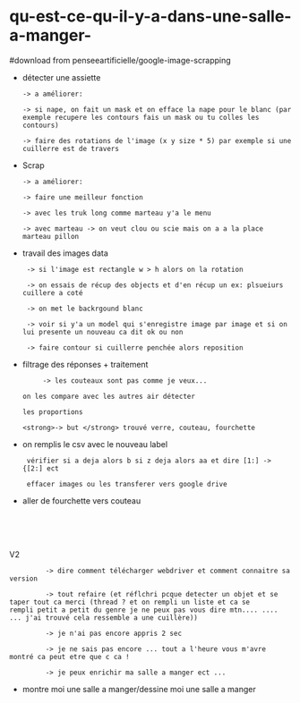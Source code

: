 # qu-est-ce-qu-il-y-a-dans-une-salle-a-manger-

#download from penseeartificielle/google-image-scrapping



 -   détecter une assiette
 
         -> a améliorer: 
 
         -> si nape, on fait un mask et on efface la nape pour le blanc (par exemple recupere les contours fais un mask ou tu colles les contours)
    
         -> faire des rotations de l'image (x y size * 5) par exemple si une cuillerre est de travers


  - Scrap
    
        -> a améliorer: 
    
        -> faire une meilleur fonction
        
        -> avec les truk long comme marteau y'a le menu
        
        -> avec marteau -> on veut clou ou scie mais on a a la place marteau pillon

   
 - travail des images data
 
        -> si l'image est rectangle w > h alors on la rotation
        
        -> on essais de récup des objects et d'en récup un ex: plsueiurs cuillere a coté
  
        -> on met le backrgound blanc
        
        -> voir si y'a un model qui s'enregistre image par image et si on lui presente un nouveau ca dit ok ou non
        
        -> faire contour si cuillerre penchée alors reposition



 -  filtrage des réponses + traitement
 
             -> les couteaux sont pas comme je veux...
 
        on les compare avec les autres air détecter 
        
        les proportions
 
        <strong>-> but </strong> trouvé verre, couteau, fourchette 
 
 
 
 - on remplis le csv avec le nouveau label
  
        vérifier si a deja alors b si z deja alors aa et dire [1:] -> {[2:] ect
 
        effacer images ou les transferer vers google drive
 
 - aller de fourchette vers couteau
 
 
 <br><br><br>
 
 V2
 
 
  
             -> dire comment télécharger webdriver et comment connaitre sa version
             
             -> tout refaire (et réflchri pcque detecter un objet et se taper tout ca merci (thread ? et on rempli un liste et ca se      rempli petit a petit du genre je ne peux pas vous dire mtn.... .... ... j'ai trouvé cela ressemble a une cuillère))
             
             -> je n'ai pas encore appris 2 sec 
             
             -> je ne sais pas encore ... tout a l'heure vous m'avre montré ca peut etre que c ca !
             
             -> je peux enrichir ma salle a manger ect ...
             
 - montre moi une salle a manger/dessine moi une salle a manger
